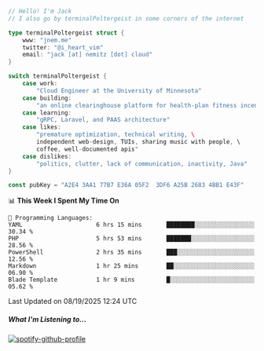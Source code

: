 ```go
// Hello! I'm Jack
// I also go by terminalPoltergeist in some corners of the internet

type terminalPoltergeist struct {
    www: "jnem.me"
    twitter: "@i_heart_vim"
    email: "jack [at] nemitz [dot] cloud"
}

switch terminalPoltergeist {
    case work:
        "Cloud Engineer at the University of Minnesota"
    case building:
        "an online clearinghouse platform for health-plan fitness incentive programs"
    case learning:
        "gRPC, Laravel, and PAAS architecture"
    case likes:
        "premature optimization, technical writing, \
        independent web-design, TUIs, sharing music with people, \
        coffee, well-documented apis"
    case dislikes:
        "politics, clutter, lack of communication, inactivity, Java"
}

const pubKey = "A2E4 3AA1 77B7 E36A 05F2  3DF6 A25B 2683 4BB1 E43F"
```

<!--START_SECTION:waka-->
📊 **This Week I Spent My Time On** 

```text
💬 Programming Languages: 
YAML                     6 hrs 15 mins       ████████░░░░░░░░░░░░░░░░░   30.34 % 
PHP                      5 hrs 53 mins       ███████░░░░░░░░░░░░░░░░░░   28.56 % 
PowerShell               2 hrs 35 mins       ███░░░░░░░░░░░░░░░░░░░░░░   12.56 % 
Markdown                 1 hr 25 mins        ██░░░░░░░░░░░░░░░░░░░░░░░   06.90 % 
Blade Template           1 hr 9 mins         █░░░░░░░░░░░░░░░░░░░░░░░░   05.62 % 
```


 Last Updated on 08/19/2025 12:24 UTC
<!--END_SECTION:waka-->

##### What I'm Listening to...

[![spotify-github-profile](https://jnem.me/listening-item?maxAge=2592000)](https://jnem.me/listening)
